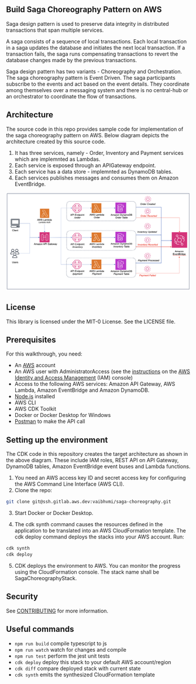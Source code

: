 ## Build Saga Choreography Pattern on AWS

Saga design pattern is used to preserve data integrity in distributed transactions that span multiple services. 

A saga consists of a sequence of local transactions. Each local transaction in a saga updates the database and initiates the next local transaction. If a transaction fails, the saga runs compensating transactions to revert the database changes made by the previous transactions.

Saga design pattern has two variants - Choreography and Orchestration.
The saga choreography pattern is Event Driven. The saga participants subscribe to the events and act based on the event details. They coordinate among themselves over a messaging system and there is no central-hub or an orchestrator to coordinate the flow of transactions.

## Architecture

The source code in this repo provides sample code for implementation of the saga choreography pattern on AWS. Below diagram depicts the architecture created by this source code.

1. It has three services, namely - Order, Inventory and Payment services which are implemnted as Lambdas.
2. Each service is exposed through an APIGateway endpoint.
3. Each service has a data store - implemnted as DynamoDB tables.
4. Each services publishes messages and consumes them on Amazon EventBridge.

![Architecture Diagram](architecture.png)


## License

This library is licensed under the MIT-0 License. See the LICENSE file.

## Prerequisites

For this walkthrough, you need:
- An [AWS](https://signin.aws.amazon.com/signin?redirect_uri=https%3A%2F%2Fportal.aws.amazon.com%2Fbilling%2Fsignup%2Fresume&client_id=signup) account
- An AWS user with AdministratorAccess (see the [instructions](https://console.aws.amazon.com/iam/home#/roles%24new?step=review&commonUseCase=EC2%2BEC2&selectedUseCase=EC2&policies=arn:aws:iam::aws:policy%2FAdministratorAccess) on the [AWS Identity and Access Management](http://aws.amazon.com/iam) (IAM) console)
- Access to the following AWS services: Amazon API Gateway, AWS Lambda, Amazon EventBridge and Amazon DynamoDB.
- [Node.js](https://nodejs.org/en/download/) installed
- AWS CLI
- AWS CDK Toolkit
- Docker or Docker Desktop for Windows
- [Postman](https://www.postman.com/downloads/) to make the API call

## Setting up the environment

The CDK code in this repository creates the target architecture as shown in the above diagram. These include IAM roles, REST API on API Gateway, DynamoDB tables, Amazon EventBridge event buses and Lambda functions.

1. You need an AWS access key ID and secret access key for configuring the AWS Command Line Interface (AWS CLI).
2. Clone the repo:
```bash
git clone git@ssh.gitlab.aws.dev:vaibhvmi/saga-choreography.git
```
3. Start Docker or Docker Desktop.

4. The cdk synth command causes the resources defined in the application to be translated into an AWS CloudFormation template. The cdk deploy command deploys the stacks into your AWS account. Run:
```bash
cdk synth 
cdk deploy
```
5. CDK deploys the environment to AWS. You can monitor the progress using the CloudFormation console. The stack name shall be SagaChoreographyStack.

## Security

See [CONTRIBUTING](CONTRIBUTING.md#security-issue-notifications) for more information.

## Useful commands

 * `npm run build`   compile typescript to js
 * `npm run watch`   watch for changes and compile
 * `npm run test`    perform the jest unit tests
 * `cdk deploy`      deploy this stack to your default AWS account/region
 * `cdk diff`        compare deployed stack with current state
 * `cdk synth`       emits the synthesized CloudFormation template

